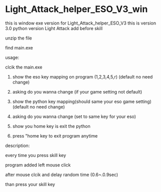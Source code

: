 # Light_Attack_helper_ESO_V3_win
this is window exe version for Light_Attack_helper_ESO_V3
this is version 3.0 python version Light Attack add before skill


unzip the file

find main.exe

usage:

clcik the main.exe

 1. show the eso key mapping on program (1,2,3,4,5,r) (default no need change)
 
 2. asking do you wanna change (if your game setting not default)
 
 3. show  the python key mapping(should same your eso game setting)(default no need change)
 
 4. asking do you wanna change (set to same key for your eso)

 5. show you home key is exit the python
 
 6. press "home key to exit program anytime
 
 
 description:
 
 every time  you press skill key
 
 program added left mouse click  
 
 after mouse clcik and delay random time (0.6~.0.9sec)
 
 than press your skill key
 
 
 
 
